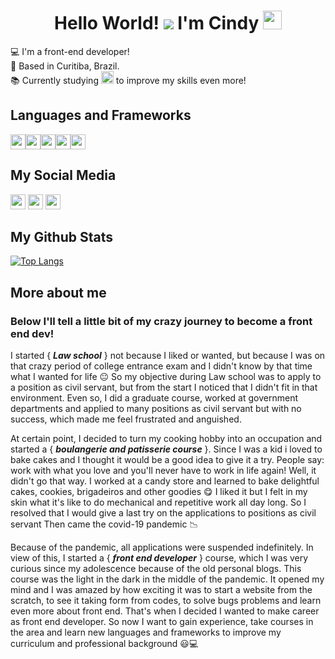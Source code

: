 <h1 align="center">Hello World! <img src="![](name-of-giphy.gif)"> I'm Cindy <img src="https://raw.githubusercontent.com/kaueMarques/kaueMarques/master/hi.gif" width="30px"></h1>


:computer:  I'm a front-end developer!    
:house_with_garden:  Based in Curitiba, Brazil.   
:books:  Currently studying <img height="20" src="https://img.shields.io/badge/React-20232A?style=for-the-badge&logo=react&logoColor=61DAFB"  /> to improve my skills even more!   

## Languages and Frameworks
<img height="24" src="https://img.shields.io/badge/HTML5-E34F26?style=for-the-badge&logo=html5&logoColor=white"  /><img height="24" src="https://img.shields.io/badge/CSS3-1572B6?style=for-the-badge&logo=css3&logoColor=white"  /><img height="24" src="https://img.shields.io/badge/JavaScript-F7DF1E?style=for-the-badge&logo=javascript&logoColor=black"  /><img height="24" src="https://img.shields.io/badge/Sass-CC6699?style=for-the-badge&logo=sass&logoColor=white"  /><img height="24" src="https://img.shields.io/badge/Bootstrap-563D7C?style=for-the-badge&logo=bootstrap&logoColor=white"  />


## My Social Media

<a href="https://twitter.com/home" target="_blank"><img height="24" src="https://img.shields.io/badge/LinkedIn-0077B5?style=for-the-badge&logo=linkedin&logoColor=white"  /></a>
<a href="mailto:cindy.hanae1@gmail.com" target="_blank"><img height="24" src="https://img.shields.io/badge/Gmail-D14836?style=for-the-badge&logo=gmail&logoColor=white"  /></a>
<a href="https://www.instagram.com/cindysasaki/" target="_blank"><img height="24" src="https://img.shields.io/badge/Instagram-E4405F?style=for-the-badge&logo=instagram&logoColor=white"  /></a>

## My Github Stats
[![Top Langs](https://github-readme-stats.vercel.app/api/top-langs/?username=cindyhanae)](https://github.com/anuraghazra/github-readme-stats)





<h2 color="red">More about me</h2>
<h3>Below I'll tell a little bit of my crazy journey to become a front end dev!</h3>  

<!-- I started Law school with the objective of applying to a position as civil servant, but from the start i noticed that I didn't fit in that environment. Even so, i did a graduate course, worked at government departments and applied to many positions, but with no success which made me feel frustrated and unsatisfied with my graduation. -->

I started { ***Law school*** } not because I liked or wanted, but because I was on that crazy period of college entrance exam and I didn't know by that time what I wanted for life :neutral_face:  So my objective during Law school was to apply to a position as civil servant, but from the start I noticed that I didn't fit in that environment. Even so, I did a graduate course, worked at government departments and applied to many positions as civil servant but with no success, which made me feel frustrated and anguished.

At certain point, I decided to turn my cooking hobby into an occupation and started a { ***boulangerie and patisserie course*** }. Since I was a kid i loved to bake cakes and I thought it would be a good idea to give it a try. People say: work with what you love and you'll never have to work in life again! Well, it didn't go that way. I worked at a candy store and learned to bake delightful cakes, cookies, brigadeiros and other goodies :yum: I liked it but I felt in my skin what it's like to do mechanical and repetitive work all day long. So I resolved that I would give a last try on the applications to positions as civil servant Then came the covid-19 pandemic :chart_with_downwards_trend:   

Because of the pandemic, all applications were suspended indefinitely. In view of this, I started a { ***front end developer*** } course, which I was very curious since my adolescence because of the old personal blogs. This course was the light in the dark in the middle of the pandemic. It opened my mind and I was amazed by how exciting it was to start a website from the scratch, to see it taking form from codes, to solve bugs problems and learn even more about front end. That's when I decided I wanted to make career as front end developer. So now I want to gain experience, take courses in the area and learn new languages and frameworks to improve my curriculum and professional background :smiley::computer:

<!-- After going through all this, I've learned to be resilient,  -->








